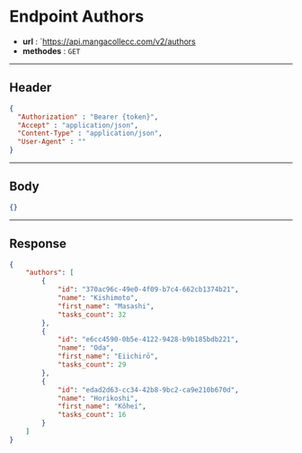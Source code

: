 # Endpoint Authors 

- **url** : `https://api.mangacollecc.com/v2/authors
- **methodes** : `GET`

---

## Header

```json
{
  "Authorization" : "Bearer {token}",
  "Accept" : "application/json",
  "Content-Type" : "application/json",
  "User-Agent" : ""
}
```

---

## Body

```json
{}
```

---

## Response

```json
{
    "authors": [
        {
            "id": "370ac96c-49e0-4f09-b7c4-662cb1374b21",
            "name": "Kishimoto",
            "first_name": "Masashi",
            "tasks_count": 32
        },
        {
            "id": "e6cc4590-0b5e-4122-9428-b9b185bdb221",
            "name": "Oda",
            "first_name": "Eiichirō",
            "tasks_count": 29
        },
        {
            "id": "edad2d63-cc34-42b8-9bc2-ca9e210b670d",
            "name": "Horikoshi",
            "first_name": "Kôhei",
            "tasks_count": 16
        }
    ]
}
```